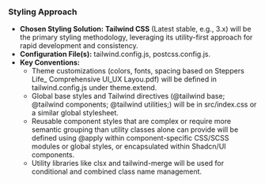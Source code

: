 ### Styling Approach

* **Chosen Styling Solution:** **Tailwind CSS** (Latest stable, e.g., 3.x) will be the primary styling methodology, leveraging its utility-first approach for rapid development and consistency.
* **Configuration File(s):** tailwind.config.js, postcss.config.js.
* **Key Conventions:**
    * Theme customizations (colors, fonts, spacing based on Steppers Life\_ Comprehensive UI\_UX Layou.pdf) will be defined in tailwind.config.js under theme.extend.
    * Global base styles and Tailwind directives (@tailwind base; @tailwind components; @tailwind utilities;) will be in src/index.css or a similar global stylesheet.
    * Reusable component styles that are complex or require more semantic grouping than utility classes alone can provide will be defined using @apply within component-specific CSS/SCSS modules or global styles, or encapsulated within Shadcn/UI components.
    * Utility libraries like clsx and tailwind-merge will be used for conditional and combined class name management. 
